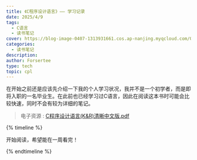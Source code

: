 ```yaml
---
title: 《C程序设计语言》—— 学习记录
date: 2025/4/9
tags:
  - C语言
  - 读书笔记
cover: https://blog-image-0407-1313931661.cos.ap-nanjing.myqcloud.com/O1CN01ipxyGT1jCXoBnsQz3_!!6000000004512-2-yinhe.png?imageSlim
categories:
  - 读书笔记
description: 
author: Forsertee
type: tech
topic: cpl
---
```


在开始之前还是应该先介绍一下我的个人学习状况，我并不是一个初学者，而是即将入职的一名毕业生。在此前也已经学习过C语言，因此在阅读这本书时可能会比较快速，同时不会有较为详细的笔记。

> 电子资源 : [C程序设计语言(K&R)清晰中文版.pdf](https://github.com/huyubing/books-pdf/blob/master/C程序设计语言(K%26R)清晰中文版.pdf)

{% timeline %}

<!-- node 2025 年 4 月 9 日 -->
开始阅读，希望能在一周看完！

{% endtimeline %}